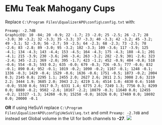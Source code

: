 # EMu Teak Mahogany Cups
Replace `C:\Program Files\EqualizerAPO\config\config.txt` with:
```
Preamp: -2.7dB
GraphicEQ: 10 -84; 20 -0.9; 22 -1.7; 23 -2.0; 25 -2.5; 26 -2.7; 28 -3.0; 30 -3.2; 32 -3.3; 35 -3.3; 37 -3.3; 40 -3.3; 42 -3.2; 45 -3.2; 49 -3.1; 52 -3.0; 56 -2.7; 59 -2.5; 64 -2.3; 68 -2.3; 73 -2.5; 78 -2.6; 83 -2.8; 89 -3.0; 95 -3.2; 102 -3.3; 109 -3.6; 117 -3.9; 125 -4.1; 134 -4.3; 143 -4.4; 153 -4.5; 164 -4.3; 175 -4.3; 188 -4.1; 201 -4.1; 215 -3.9; 230 -3.6; 246 -3.4; 263 -3.2; 282 -2.9; 301 -2.6; 323 -2.4; 345 -2.2; 369 -2.0; 395 -1.7; 423 -1.2; 452 -0.9; 484 -0.8; 518 -0.6; 554 -0.3; 593 0.2; 635 -0.0; 679 -0.3; 726 -0.5; 777 -0.6; 832 -0.1; 890 0.4; 952 -0.1; 1019 -0.2; 1090 -0.2; 1167 -0.1; 1248 -0.1; 1336 -0.3; 1429 -0.4; 1529 -0.6; 1636 -0.6; 1751 -0.5; 1873 -0.2; 2004 0.3; 2145 0.8; 2295 1.1; 2455 2.0; 2627 2.6; 2811 2.5; 3008 2.6; 3219 2.2; 3444 1.9; 3685 2.0; 3943 2.2; 4219 1.6; 4514 1.0; 4830 0.4; 5168 -0.0; 5530 0.6; 5917 0.7; 6331 1.4; 6775 2.6; 7249 1.3; 7756 0.3; 8299 0.0; 8880 -0.2; 9502 -2.6; 10167 -2.2; 10879 -0.3; 11640 0.0; 12455 -0.2; 13327 -1.3; 14260 -0.9; 15258 -0.0; 16326 0.0; 17469 0.0; 18692 0.0; 20000 -0.1
```
**OR** if using HeSuVi replace `C:\Program Files\EqualizerAPO\config\HeSuVi\eq.txt` and omit `Preamp: -2.7dB` and instead set Global volume in the UI for both channels to **-27**.
![](https://raw.githubusercontent.com/jaakkopasanen/AutoEq/master/results/SBAF-Serious/innerfidelity/onear/EMu%20Teak%20Mahogany%20Cups/EMu%20Teak%20Mahogany%20Cups.png)